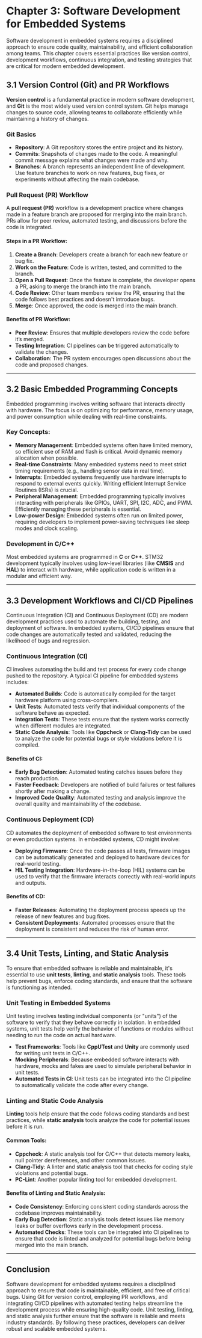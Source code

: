 # Chapter 3: Software Development for Embedded Systems

Software development in embedded systems requires a disciplined approach to ensure code quality, maintainability, and efficient collaboration among teams. This chapter covers essential practices like version control, development workflows, continuous integration, and testing strategies that are critical for modern embedded development.

## 3.1 Version Control (Git) and PR Workflows

**Version control** is a fundamental practice in modern software development, and **Git** is the most widely used version control system. Git helps manage changes to source code, allowing teams to collaborate efficiently while maintaining a history of changes.

### Git Basics
- **Repository**: A Git repository stores the entire project and its history.
- **Commits**: Snapshots of changes made to the code. A meaningful commit message explains what changes were made and why.
- **Branches**: A branch represents an independent line of development. Use feature branches to work on new features, bug fixes, or experiments without affecting the main codebase.

### Pull Request (PR) Workflow
A **pull request (PR)** workflow is a development practice where changes made in a feature branch are proposed for merging into the main branch. PRs allow for peer review, automated testing, and discussions before the code is integrated.

#### Steps in a PR Workflow:
1. **Create a Branch**: Developers create a branch for each new feature or bug fix.
2. **Work on the Feature**: Code is written, tested, and committed to the branch.
3. **Open a Pull Request**: Once the feature is complete, the developer opens a PR, asking to merge the branch into the main branch.
4. **Code Review**: Other team members review the PR, ensuring that the code follows best practices and doesn't introduce bugs.
5. **Merge**: Once approved, the code is merged into the main branch.

#### Benefits of PR Workflow:
- **Peer Review**: Ensures that multiple developers review the code before it’s merged.
- **Testing Integration**: CI pipelines can be triggered automatically to validate the changes.
- **Collaboration**: The PR system encourages open discussions about the code and proposed changes.

---

## 3.2 Basic Embedded Programming Concepts

Embedded programming involves writing software that interacts directly with hardware. The focus is on optimizing for performance, memory usage, and power consumption while dealing with real-time constraints.

### Key Concepts:
- **Memory Management**: Embedded systems often have limited memory, so efficient use of RAM and flash is critical. Avoid dynamic memory allocation when possible.
- **Real-time Constraints**: Many embedded systems need to meet strict timing requirements (e.g., handling sensor data in real time).
- **Interrupts**: Embedded systems frequently use hardware interrupts to respond to external events quickly. Writing efficient Interrupt Service Routines (ISRs) is crucial.
- **Peripheral Management**: Embedded programming typically involves interacting with peripherals like GPIOs, UART, SPI, I2C, ADC, and PWM. Efficiently managing these peripherals is essential.
- **Low-power Design**: Embedded systems often run on limited power, requiring developers to implement power-saving techniques like sleep modes and clock scaling.

### Development in C/C++
Most embedded systems are programmed in **C** or **C++**. STM32 development typically involves using low-level libraries (like **CMSIS** and **HAL**) to interact with hardware, while application code is written in a modular and efficient way.

---

## 3.3 Development Workflows and CI/CD Pipelines

Continuous Integration (CI) and Continuous Deployment (CD) are modern development practices used to automate the building, testing, and deployment of software. In embedded systems, CI/CD pipelines ensure that code changes are automatically tested and validated, reducing the likelihood of bugs and regression.

### Continuous Integration (CI)
CI involves automating the build and test process for every code change pushed to the repository. A typical CI pipeline for embedded systems includes:
- **Automated Builds**: Code is automatically compiled for the target hardware platform using cross-compilers.
- **Unit Tests**: Automated tests verify that individual components of the software behave as expected.
- **Integration Tests**: These tests ensure that the system works correctly when different modules are integrated.
- **Static Code Analysis**: Tools like **Cppcheck** or **Clang-Tidy** can be used to analyze the code for potential bugs or style violations before it is compiled.

#### Benefits of CI:
- **Early Bug Detection**: Automated testing catches issues before they reach production.
- **Faster Feedback**: Developers are notified of build failures or test failures shortly after making a change.
- **Improved Code Quality**: Automated testing and analysis improve the overall quality and maintainability of the codebase.

### Continuous Deployment (CD)
CD automates the deployment of embedded software to test environments or even production systems. In embedded systems, CD might involve:
- **Deploying Firmware**: Once the code passes all tests, firmware images can be automatically generated and deployed to hardware devices for real-world testing.
- **HIL Testing Integration**: Hardware-in-the-loop (HIL) systems can be used to verify that the firmware interacts correctly with real-world inputs and outputs.

#### Benefits of CD:
- **Faster Releases**: Automating the deployment process speeds up the release of new features and bug fixes.
- **Consistent Deployments**: Automated processes ensure that the deployment is consistent and reduces the risk of human error.

---

## 3.4 Unit Tests, Linting, and Static Analysis

To ensure that embedded software is reliable and maintainable, it's essential to use **unit tests**, **linting**, and **static analysis** tools. These tools help prevent bugs, enforce coding standards, and ensure that the software is functioning as intended.

### Unit Testing in Embedded Systems
Unit testing involves testing individual components (or "units") of the software to verify that they behave correctly in isolation. In embedded systems, unit tests help verify the behavior of functions or modules without needing to run the code on actual hardware.

- **Test Frameworks**: Tools like **CppUTest** and **Unity** are commonly used for writing unit tests in C/C++.
- **Mocking Peripherals**: Because embedded software interacts with hardware, mocks and fakes are used to simulate peripheral behavior in unit tests.
- **Automated Tests in CI**: Unit tests can be integrated into the CI pipeline to automatically validate the code after every change.

### Linting and Static Code Analysis
**Linting** tools help ensure that the code follows coding standards and best practices, while **static analysis** tools analyze the code for potential issues before it is run.

#### Common Tools:
- **Cppcheck**: A static analysis tool for C/C++ that detects memory leaks, null pointer dereferences, and other common issues.
- **Clang-Tidy**: A linter and static analysis tool that checks for coding style violations and potential bugs.
- **PC-Lint**: Another popular linting tool for embedded development.

#### Benefits of Linting and Static Analysis:
- **Code Consistency**: Enforcing consistent coding standards across the codebase improves maintainability.
- **Early Bug Detection**: Static analysis tools detect issues like memory leaks or buffer overflows early in the development process.
- **Automated Checks**: These tools can be integrated into CI pipelines to ensure that code is linted and analyzed for potential bugs before being merged into the main branch.

---

## Conclusion

Software development for embedded systems requires a disciplined approach to ensure that code is maintainable, efficient, and free of critical bugs. Using Git for version control, employing PR workflows, and integrating CI/CD pipelines with automated testing helps streamline the development process while ensuring high-quality code. Unit testing, linting, and static analysis further ensure that the software is reliable and meets industry standards. By following these practices, developers can deliver robust and scalable embedded systems.
